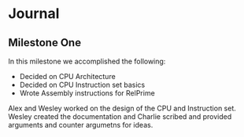 Journal
=======

Milestone One
-------------

In this milestone we accomplished the following:

*	Decided on CPU Architecture
*	Decided on CPU Instruction set basics
*	Wrote Assembly instructions for RelPrime

Alex and Wesley worked on the design of the CPU and Instruction set. Wesley created 
the documentation and Charlie scribed and provided arguments and counter argumetns for 
ideas.
